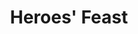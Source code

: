 ---
title: "Heroes' Feast"
index: "heroes-feast"
permalink: /spells/heroes-feast/
tags:
  - Spell
  - 6th Level
  - Conjuration
available_for:
  - Cleric
  - Druid
level: "6th Level"
school: "Conjuration"
range: "30 ft"
comp:
  - V
  - S
  - M
material: "a gem-encrusted bowl worth at least 1,000gp, which the spell consumes."
cast_time: "10 Minutes"
description: |
  You bring forth a great feast, including magnificent food and drink. The feast takes 1 hour to consume and disappears at the end of that time, and the beneficial effects don't set in until this hour is over. Up to twelve other creatures can partake of the feast.

  A creature that partakes of the feast gains several benefits. The creature is cured of all diseases and poison, becomes immune to poison and being frightened, and makes all wisdom saving throws with advantage. Its hit point maximum also increases by 2d10, and it gains the same number of hit points. These benefits last for 24 hours.
excerpt: "You bring forth a great feast, including magnificent food and drink."
source: "Basic Rules"
---